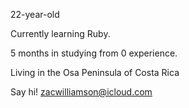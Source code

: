 22-year-old

Currently learning Ruby.

5 months in studying from 0 experience.

Living in the Osa Peninsula of Costa Rica

Say hi! zacwilliamson@icloud.com
